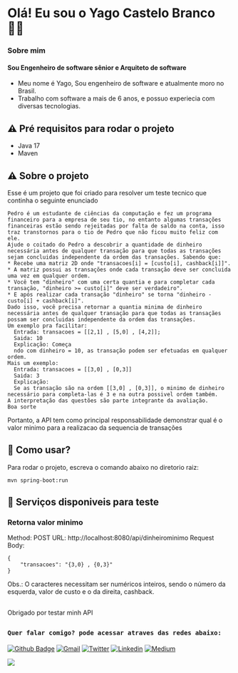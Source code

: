 # Olá! Eu sou o Yago Castelo Branco :man_technologist:


### Sobre mim

#### Sou Engenheiro de software sênior e Arquiteto de software

- Meu nome é Yago, Sou engenheiro de software e atualmente moro no Brasil.
- Trabalho com software a mais de 6 anos, e possuo experiecia com diversas tecnologias.
##

## ⚠ Pré requisitos para rodar o projeto

* Java 17
* Maven

## ⚠ Sobre o projeto
Esse é um projeto que foi criado para resolver um teste tecnico que continha o seguinte enunciado


```
Pedro é um estudante de ciências da computação e fez um programa financeiro para a empresa de seu tio, no entanto algumas transações financeiras estão sendo rejeitadas por falta de saldo na conta, isso traz transtornos para o tio de Pedro que não ficou muito feliz com ele.
Ajude o coitado do Pedro a descobrir a quantidade de dinheiro necessária antes de qualquer transação para que todas as transações sejam concluidas independente da ordem das transações. Sabendo que:
* Recebe uma matriz 2D onde "transacoes[i] = [custo[i], cashback[i]]".
* A matriz possui as transações onde cada transação deve ser concluida uma vez em qualquer ordem.
* Você tem "dinheiro" com uma certa quantia e para completar cada transação, "dinheiro >= custo[i]" deve ser verdadeiro".
* E após realizar cada transação "dinheiro" se torna "dinheiro - custo[i] + cashback[i]".
Dado isso, você precisa retornar a quantia minima de dinheiro necessária antes de qualquer transação para que todas as transaçães possam ser concluidas independente da ordem das transações.
Um exemplo pra facilitar:
  Entrada: transacoes = [[2,1] , [5,0] , [4,2]];
  Saida: 10
  Explicação: Começa
  ndo com dinheiro = 10, as transação podem ser efetuadas em qualquer ordem.
Mais um exemplo:
  Entrada: transacoes = [[3,0] , [0,3]]
  Saida: 3
  Explicação:
  Se as transação são na ordem [[3,0] , [0,3]], o minimo de dinheiro necessário para completa-las é 3 e na outra possivel ordem também.
A interpretação das questões são parte integrante da avaliação.
Boa sorte 
```

Portanto, a API tem como principal responsabilidade demonstrar qual é o valor minimo para a realizacao da sequencia de transações

## 📌 Como usar?

Para rodar o projeto, escreva o comando abaixo no diretorio raiz:

``
mvn spring-boot:run
``

## 📲 Serviços disponiveis para teste

### Retorna valor minimo

Method: POST
URL: http://localhost:8080/api/dinheirominimo
Request Body: 
```
{
    "transacoes": "{3,0} , {0,3}"
}
```
Obs.: O caracteres necessitam ser numéricos inteiros, sendo o número da esquerda, valor de custo e o da direita, cashback.
##

Obrigado por testar minh API

##
<h4><b><samp>Quer falar comigo? pode acessar atraves das redes abaixo:</samp></b></h4>

[![Github Badge](https://img.shields.io/badge/-Github-000?style=flat-square&logo=Github&logoColor=white&link=https://github.com/Yagovcb)](https://github.com/Yagovcb)
[![Gmail](https://img.shields.io/badge/yago.vcb@hotmail.com-FFFEEE?style=flat-square&logo=gmail&logoColor=red)](mailto:yago.vcb@hotmail.com)
[![Twitter](https://img.shields.io/badge/@Yagovcb-1DA1F2?style=flat-square&logo=twitter&logoColor=white)](https://twitter.com/Yagovcb)
[![Linkedin](https://img.shields.io/badge/Yago_do_Valle_Castelo_Branco-0077b5?style=flat-square&logo=Linkedin&logoColor=white)](https://www.linkedin.com/in/yagovcb/)
[![Medium](https://img.shields.io/badge/@yagovcb-black?style=flat-square&logo=medium&logoColor=white)](https://medium.com/@yagovcb)


![](https://visitor-badge.glitch.me/badge?page_id=Yagovcb.Yagovcb)
